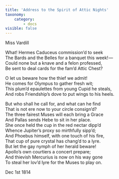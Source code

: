 ```yaml
---
title: 'Address to the Spirit of Attic Nights'
taxonomy:
    category:
        - docs
visible: false
---
```


<div class="author">Miss Vardill</div>

What! Hermes Caduceus commission’d to seek  
The Bards and the Belles for a banquet this week! —   
Could none but a knave and a felon professed,  
Be sent to deal cards for the fam’d Attic Chest?

O let us beware how the thief we admit!  
He comes for Olympus to gather fresh wit;  
This plum’d epaulettes from young Cupid he steals,  
And robs Friendship’s dove to put wings to his heels.  

But who shall he call for, and what can he find  
That is not ere now to your circle consign’d?  
The three fairest Muses will each bring a Grace  
And Pallas sends Hebe to sit in her place.  
She once held the cup in the red nectar dipp’d  
Whence Jupiter’s proxy so mirthfully sipp’d;  
And Phoebus himself, with one touch of his fire,  
That cup of pure crystal has chang’d to a lyre.  
But let the gay nymph of her herald beware!  
Apollo’s own courtiers a concert prepare;  
And thievish Mercurius is now on his way gone  
To steal her lov’d lyre for the Muses to play on.

Dec 1st 1814